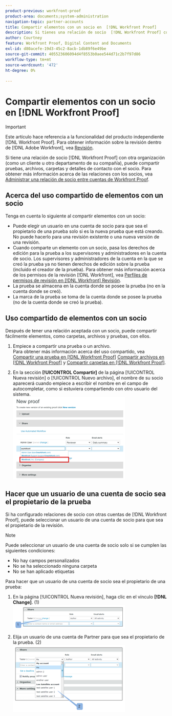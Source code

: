 ```yaml
---
product-previous: workfront-proof
product-area: documents;system-administration
navigation-topic: partner-accounts
title: Compartir elementos con un socio en  [!DNL Workfront Proof]
description: Si tienes una relación de socio  [!DNL Workfront Proof] con otra organización (como un cliente u otro departamento de tu compañía), puedes compartir pruebas, archivos, carpetas y detalles de contacto con el socio. Para obtener más información acerca de las relaciones de pareja, vea Administrar una relación de pareja entre  [!DNL Workfront Proof] cuentas.
author: Courtney
feature: Workfront Proof, Digital Content and Documents
exl-id: d80acefe-19d3-45c2-8acb-1db89f6e49be
source-git-commit: 405523606094d4f8553b0aee544d71c2b7f97d86
workflow-type: tm+mt
source-wordcount: '472'
ht-degree: 0%

---
```


# Compartir elementos con un socio en [!DNL Workfront Proof]

>[!IMPORTANT]
>
>Este artículo hace referencia a la funcionalidad del producto independiente [!DNL Workfront Proof]. Para obtener información sobre la revisión dentro de [!DNL Adobe Workfront], vea [Revisión](../../../review-and-approve-work/proofing/proofing.md).

Si tiene una relación de socio [!DNL Workfront Proof] con otra organización (como un cliente u otro departamento de su compañía), puede compartir pruebas, archivos, carpetas y detalles de contacto con el socio. Para obtener más información acerca de las relaciones con los socios, vea [Administrar una relación de socio entre cuentas de Workfront Proof](../../../workfront-proof/wp-acct-admin/partner-accounts/manage-partner-relationship-between-wp-accts.md).

## Acerca del uso compartido de elementos con un socio

Tenga en cuenta lo siguiente al compartir elementos con un socio:

* Puede elegir un usuario en una cuenta de socio para que sea el propietario de una prueba solo si es la nueva prueba que está creando. No puede hacerlo para una revisión existente o una nueva versión de una revisión.
* Cuando comparte un elemento con un socio, pasa los derechos de edición para la prueba a los supervisores y administradores en la cuenta de socio. Los supervisores y administradores de la cuenta en la que se creó la prueba ya no tienen derechos de edición sobre la prueba (incluido el creador de la prueba). Para obtener más información acerca de los permisos de la revisión [!DNL Workfront], vea [Perfiles de permisos de revisión en [!DNL Workfront] Revisión](../../../workfront-proof/wp-acct-admin/account-settings/proof-perm-profiles-in-wp.md).
* La prueba se almacena en la cuenta donde se posee la prueba (no en la cuenta donde se creó).
* La marca de la prueba se toma de la cuenta donde se posee la prueba (no de la cuenta donde se creó la prueba).

## Uso compartido de elementos con un socio

Después de tener una relación aceptada con un socio, puede compartir fácilmente elementos, como carpetas, archivos y pruebas, con ellos.

1. Empiece a compartir una prueba o un archivo.\
   Para obtener más información acerca del uso compartido, vea [Compartir una prueba en [!DNL Workfront Proof]](../../../workfront-proof/wp-work-proofsfiles/share-proofs-and-files/share-proof.md) [Compartir archivos en [!DNL Workfront Proof]](../../../workfront-proof/wp-work-proofsfiles/share-proofs-and-files/share-files.md) y [Compartir carpetas en [!DNL Workfront Proof]](../../../workfront-proof/wp-work-proofsfiles/organize-your-work/share-folders.md).

1. En la sección **[!UICONTROL Compartir]** de la página [!UICONTROL Nueva revisión] o [!UICONTROL Nuevo archivo], el nombre de su socio aparecerá cuando empiece a escribir el nombre en el campo de autocompletar, como si estuviera compartiendo con otro usuario del sistema.\
   ![proof_share_partner.png](assets/proof-share-partner-350x258.png)

## Hacer que un usuario de una cuenta de socio sea el propietario de la prueba

Si ha configurado relaciones de socio con otras cuentas de [!DNL Workfront Proof], puede seleccionar un usuario de una cuenta de socio para que sea el propietario de la revisión.

>[!NOTE]
>
>Puede seleccionar un usuario de una cuenta de socio solo si se cumplen las siguientes condiciones:
>
>* No hay campos personalizados
>* No se ha seleccionado ninguna carpeta
>* No se han aplicado etiquetas
>

Para hacer que un usuario de una cuenta de socio sea el propietario de una prueba:

1. En la página [!UICONTROL Nueva revisión], haga clic en el vínculo **[!DNL Change]**. (1)\
   ![Make_a_user_in_a_partner_account_the_owner_of_a_proof.png](assets/make-a-user-in-a-partner-account-the-owner-of-a-proof-350x74.png)

1. Elija un usuario de una cuenta de Partner para que sea el propietario de la prueba. (2)\
   ![Make_a_user_in_a_partner_account_the_owner_of_a_proof__1_.png](assets/make-a-user-in-a-partner-account-the-owner-of-a-proof--1--350x209.png)
